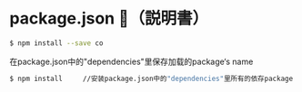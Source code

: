 # package.json （説明書）

```bash
$ npm install --save co
```

在package.json中的"dependencies"里保存加载的package‘s name



``` bash
$ npm install     //安装package.json中的"dependencies"里所有的依存package
```

